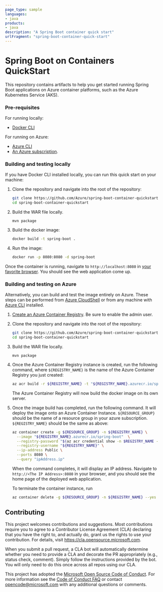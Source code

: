 ```yaml
---
page_type: sample
languages:
- java
products:
- java
description: "A Spring Boot container quick start"
urlFragment: "spring-boot-container-quick-start"
---
```

# Spring Boot on Containers QuickStart

This repository contains artifacts to help you get started running Spring Boot 
applications on Azure container platforms, such as the Azure Kubernetes Service 
(AKS).

### Pre-requisites

For running locally:

* [Docker CLI](https://docs.docker.com/install/)

For running on Azure:

* [Azure CLI](https://docs.microsoft.com/cli/azure/install-azure-cli)
* [An Azure subscription](https://azure.microsoft.com/free/).

### Building and testing locally

If you have Docker CLI installed locally, you can run this quick start on your 
machine:

1. Clone the repository and navigate into the root of the repository:

    ```bash
    git clone https://github.com/Azure/spring-boot-container-quickstart.git
    cd spring-boot-container-quickstart
    ```

1. Build the WAR file locally.

    ```shell
    mvn package
    ```

1. Build the docker image:

    ```bash
    docker build -t spring-boot .
    ```

1. Run the image:

    ```bash
    docker run -p 8080:8080 -d spring-boot
    ```

Once the container is running, navigate to `http://localhost:8080` in 
[your favorite browser](https://www.microsoft.com/edge). You should see the 
web application come up.

### Building and testing on Azure

Alternatively, you can build and test the image entirely on Azure. These steps 
can be performed from [Azure CloudShell](https://shell.azure.com) or from any 
machine with [Azure CLI](https://docs.microsoft.com/cli/azure/install-azure-cli)
installed.

1. [Create an Azure Container Registry](https://portal.azure.com/#create/Microsoft.ContainerRegistry).
   Be sure to enable the admin user.

1. Clone the repository and navigate into the root of the repository:

    ```bash
    git clone https://github.com/Azure/spring-boot-container-quickstart.git
    cd spring-boot-container-quickstart
    ```

1. Build the WAR file locally.

    ```shell
    mvn package
    ```

1. Once the Azure Container Registry instance is created, run the following 
   command, where `${REGISTRY_NAME}` is the name of the Azure Container Registry
   you just created:

    ```bash
    az acr build -r ${REGISTRY_NAME} -t "${REGISTRY_NAME}.azurecr.io/spring-boot" .
    ```

    The Azure Container Registry will now build the docker image on its own
    server.

1. Once the image build has completed, run the following command. It will deploy
   the image onto an Azure Container Instance. `${RESOURCE_GROUP}` should be the
   name of a resource group in your azure subscription. `${REGISTRY_NAME}` should
   be the same as above:

    ```bash
    az container create -g ${RESOURCE_GROUP} -n ${REGISTRY_NAME} \
      --image "${REGISTRY_NAME}.azurecr.io/spring-boot"  \
      --registry-password "$(az acr credential show -n $REGISTRY_NAME --query "passwords[0].value" -o tsv)" \
      --registry-username "${REGISTRY_NAME}" \
      --ip-address Public \
      --ports 8080 \
      --query "ipAddress.ip"
    ```

    When the command completes, it will display an IP address. 
    Navigate to `http://<The IP Address>:8080` in your browser, and you should 
    see the home page of the deployed web application.

    To terminate the container instance, run

    ```bash
    az container delete -g ${RESOURCE_GROUP} -n ${REGISTRY_NAME} --yes
    ```

## Contributing

This project welcomes contributions and suggestions.  Most contributions require you to agree to a
Contributor License Agreement (CLA) declaring that you have the right to, and actually do, grant us
the rights to use your contribution. For details, visit https://cla.opensource.microsoft.com.

When you submit a pull request, a CLA bot will automatically determine whether you need to provide
a CLA and decorate the PR appropriately (e.g., status check, comment). Simply follow the instructions
provided by the bot. You will only need to do this once across all repos using our CLA.

This project has adopted the [Microsoft Open Source Code of Conduct](https://opensource.microsoft.com/codeofconduct/).
For more information see the [Code of Conduct FAQ](https://opensource.microsoft.com/codeofconduct/faq/) or
contact [opencode@microsoft.com](mailto:opencode@microsoft.com) with any additional questions or comments.
